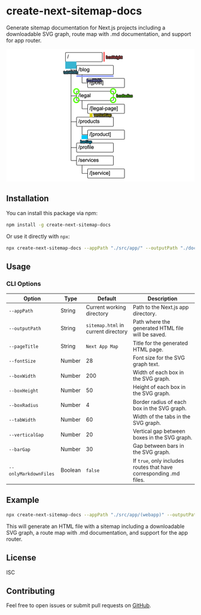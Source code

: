 # create-next-sitemap-docs

Generate sitemap documentation for Next.js projects including a downloadable SVG graph, route map with .md documentation, and support for app router.

![Parameters](./assets/params.png)

## Installation

You can install this package via npm:

```sh
npm install -g create-next-sitemap-docs
```

Or use it directly with `npx`:

```sh
npx create-next-sitemap-docs --appPath "./src/app/" --outputPath "./docs"
```

## Usage

### CLI Options

| Option                | Type    | Default                             | Description                                                        |
| --------------------- | ------- | ----------------------------------- | ------------------------------------------------------------------ |
| `--appPath`           | String  | Current working directory           | Path to the Next.js app directory.                                 |
| `--outputPath`        | String  | `sitemap.html` in current directory | Path where the generated HTML file will be saved.                  |
| `--pageTitle`         | String  | `Next App Map`                      | Title for the generated HTML page.                                 |
| `--fontSize`          | Number  | 28                                  | Font size for the SVG graph text.                                  |
| `--boxWidth`          | Number  | 200                                 | Width of each box in the SVG graph.                                |
| `--boxHeight`         | Number  | 50                                  | Height of each box in the SVG graph.                               |
| `--boxRadius`         | Number  | 4                                   | Border radius of each box in the SVG graph.                        |
| `--tabWidth`          | Number  | 60                                  | Width of the tabs in the SVG graph.                                |
| `--verticalGap`       | Number  | 20                                  | Vertical gap between boxes in the SVG graph.                       |
| `--barGap`            | Number  | 30                                  | Gap between bars in the SVG graph.                                 |
| `--onlyMarkdownFiles` | Boolean | `false`                             | If `true`, only includes routes that have corresponding .md files. |

## Example

```sh
npx create-next-sitemap-docs --appPath "./src/app/(webapp)" --outputPath "./scripts/sitemap.html" --pageTitle "CONDOR DIGITAL SOLUTIONS"
```

This will generate an HTML file with a sitemap including a downloadable SVG graph, a route map with .md documentation, and support for the app router.

## License

ISC

## Contributing

Feel free to open issues or submit pull requests on [GitHub](https://github.com/JulianDM1995/create-next-sitemap-docs).
